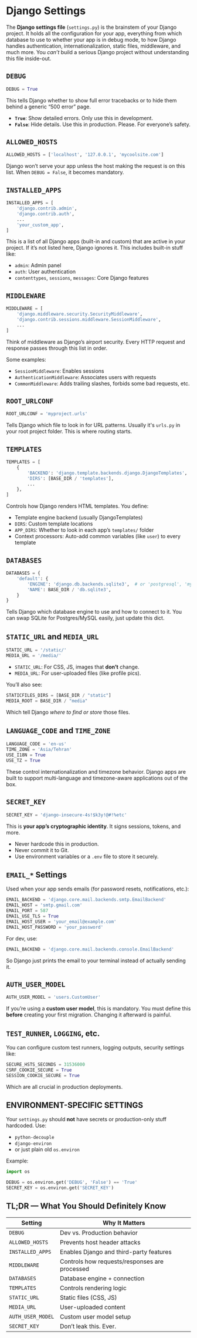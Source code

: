 # Django Settings

The **Django settings file** (`settings.py`) is the brainstem of your Django project. It holds all the configuration for your app, everything from which database to use to whether your app is in debug mode, to how Django handles authentication, internationalization, static files, middleware, and much more. You _can’t_ build a serious Django project without understanding this file inside-out.

## `DEBUG`

```python
DEBUG = True
```

This tells Django whether to show full error tracebacks or to hide them behind a generic “500 error” page.

- **`True`**: Show detailed errors. Only use this in development.
- **`False`**: Hide details. Use this in production. Please. For everyone’s safety.


## `ALLOWED_HOSTS`

```python
ALLOWED_HOSTS = ['localhost', '127.0.0.1', 'mycoolsite.com']
```

Django won’t serve your app unless the host making the request is on this list. When `DEBUG = False`, it becomes mandatory.


## `INSTALLED_APPS`

```python
INSTALLED_APPS = [
    'django.contrib.admin',
    'django.contrib.auth',
    ...
    'your_custom_app',
]
```

This is a list of all Django apps (built-in and custom) that are active in your project. If it’s not listed here, Django ignores it. This includes built-in stuff like:

- `admin`: Admin panel
- `auth`: User authentication
- `contenttypes`, `sessions`, `messages`: Core Django features

## `MIDDLEWARE`

```python
MIDDLEWARE = [
    'django.middleware.security.SecurityMiddleware',
    'django.contrib.sessions.middleware.SessionMiddleware',
    ...
]
```

Think of middleware as Django’s airport security. Every HTTP request and response passes through this list in order.

Some examples:
- `SessionMiddleware`: Enables sessions
- `AuthenticationMiddleware`: Associates users with requests
- `CommonMiddleware`: Adds trailing slashes, forbids some bad requests, etc.


## `ROOT_URLCONF`

```python
ROOT_URLCONF = 'myproject.urls'
```

Tells Django which file to look in for URL patterns. Usually it's `urls.py` in your root project folder. This is where routing starts.

## `TEMPLATES`

```python
TEMPLATES = [
    {
        'BACKEND': 'django.template.backends.django.DjangoTemplates',
        'DIRS': [BASE_DIR / 'templates'],
        ...
    },
]
```

Controls how Django renders HTML templates. You define:

- Template engine backend (usually DjangoTemplates)
- `DIRS`: Custom template locations
- `APP_DIRS`: Whether to look in each app’s `templates/` folder
- Context processors: Auto-add common variables (like `user`) to every template

## `DATABASES`

```python
DATABASES = {
    'default': {
        'ENGINE': 'django.db.backends.sqlite3',  # or 'postgresql', 'mysql', etc.
        'NAME': BASE_DIR / 'db.sqlite3',
    }
}
```

Tells Django which database engine to use and how to connect to it. You can swap SQLite for Postgres/MySQL easily, just update this dict.

## `STATIC_URL` and `MEDIA_URL`

```python
STATIC_URL = '/static/'
MEDIA_URL = '/media/'
```

- `STATIC_URL`: For CSS, JS, images that **don’t** change. 
- `MEDIA_URL`: For user-uploaded files (like profile pics).

You’ll also see:

```python
STATICFILES_DIRS = [BASE_DIR / "static"]
MEDIA_ROOT = BASE_DIR / "media"
```

Which tell Django _where to find or store_ those files.


## `LANGUAGE_CODE` and `TIME_ZONE`

```python
LANGUAGE_CODE = 'en-us'
TIME_ZONE = 'Asia/Tehran'
USE_I18N = True
USE_TZ = True
```

These control internationalization and timezone behavior. Django apps are built to support multi-language and timezone-aware applications out of the box.

## `SECRET_KEY`

```python
SECRET_KEY = 'django-insecure-4s!$k3y!@#!%etc'
```

This is **your app’s cryptographic identity**. It signs sessions, tokens, and more.

- Never hardcode this in production. 
- Never commit it to Git.
- Use environment variables or a `.env` file to store it securely.

## `EMAIL_*` Settings

Used when your app sends emails (for password resets, notifications, etc.):

```python
EMAIL_BACKEND = 'django.core.mail.backends.smtp.EmailBackend'
EMAIL_HOST = 'smtp.gmail.com'
EMAIL_PORT = 587
EMAIL_USE_TLS = True
EMAIL_HOST_USER = 'your_email@example.com'
EMAIL_HOST_PASSWORD = 'your_password'
```

For dev, use:

```python
EMAIL_BACKEND = 'django.core.mail.backends.console.EmailBackend'
```

So Django just prints the email to your terminal instead of actually sending it.


## `AUTH_USER_MODEL`

```python
AUTH_USER_MODEL = 'users.CustomUser'
```

If you’re using a **custom user model**, this is mandatory. You must define this **before** creating your first migration. Changing it afterward is painful.


## `TEST_RUNNER`, `LOGGING`, etc.

You can configure custom test runners, logging outputs, security settings like:

```python
SECURE_HSTS_SECONDS = 31536000
CSRF_COOKIE_SECURE = True
SESSION_COOKIE_SECURE = True
```

Which are all crucial in production deployments.

## ENVIRONMENT-SPECIFIC SETTINGS

Your `settings.py` should **not** have secrets or production-only stuff hardcoded. Use:

- `python-decouple`
- `django-environ`
- or just plain old `os.environ`

Example:

```python
import os

DEBUG = os.environ.get('DEBUG', 'False') == 'True'
SECRET_KEY = os.environ.get('SECRET_KEY')
```


## TL;DR — What You Should Definitely Know

|Setting|Why It Matters|
|---|---|
|`DEBUG`|Dev vs. Production behavior|
|`ALLOWED_HOSTS`|Prevents host header attacks|
|`INSTALLED_APPS`|Enables Django and third-party features|
|`MIDDLEWARE`|Controls how requests/responses are processed|
|`DATABASES`|Database engine + connection|
|`TEMPLATES`|Controls rendering logic|
|`STATIC_URL`|Static files (CSS, JS)|
|`MEDIA_URL`|User-uploaded content|
|`AUTH_USER_MODEL`|Custom user model setup|
|`SECRET_KEY`|Don’t leak this. Ever.|

